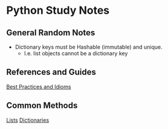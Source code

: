 # Python Study Notes

## General Random Notes
* Dictionary keys must be Hashable (immutable) and unique.
  * I.e. list objects cannot be a dictionary key

## References and Guides
[Best Practices and Idioms](best_practices.md)

## Common Methods
[Lists](list_methods.md)
[Dictionaries](dict_methods.md)